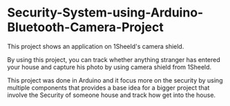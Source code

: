 # Security-System-using-Arduino-Bluetooth-Camera-Project

  This project shows an application on 1Sheeld's camera shield.

  By using this project, you can track whether anything stranger
  has entered your house and capture his photo  by using camera
  shield from 1Sheeld.
  
  This project was done in Arduino and it focus more on the security by using multiple components that provides a base idea for a bigger project that involve the Security of someone house and track how get into the house.
  
